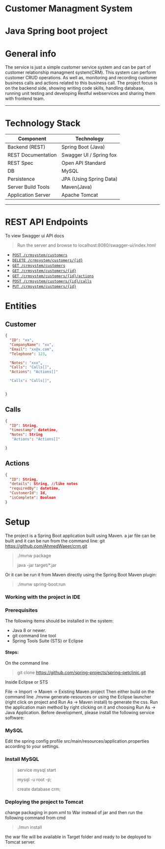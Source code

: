 #  Customer Managment System
#  Java Spring boot project


# General info 

The service is just a simple customer service system and can be part of customer relationship managment system(CRM). This system can perform customer CRUD operations. As well as, monitoring and recording customer business calls and actions related to this business call. The project focus is on the backend side, showing writing code skills, handling database, running unit testing and developing Restful webservices and sharing them with frontend team.  

------


# Technology Stack


| Component          | Technology              |
| ------------------ | ----------------------- |
| Backend (REST)     | Spring Boot (Java)      |
| REST Documentation | Swagger UI / Spring fox |
| REST Spec          | Open API Standard       |
| DB                 | MySQL                   |
| Persistence        | JPA (Using Spring Data) |
| Server Build Tools | Maven(Java)             |
| Application Server | Apache Tomcat           |

------


# REST API Endpoints 

To view Swagger ui API docs


> Run the server and browse to localhost:8080/swagger-ui/index.html

- [`POST /crmsystem/customers`](#creatCustomerUsingPOST)
- [`DELETE /crmsystem/customers/{id}`](#deleteCustomerUsingDELETE)
- [`GET /crmsystem/customers`](#getAllCustomersUsingGET)
- [`GET /crmsystem/customers/{id}`](#getCustomerUsingGET)
- [`GET /crmsystem/customers/{id}/actions`](#getIncompleteActionsForCustomerUsingGET)
- [`POST /crmsystem/customers/{id}/calls`](#recordBusinessCallUsingPOST)
- [`PUT /crmsystem/customers/{id}`](#updateCustomerUsingPUT)


# Entities

## Customer

```json
{
  "ID": "xx",
  "CompanyName": "xx",
  "Email": "xx@x.com",
  "Telephone": 123,

  "Notes": "xxx",
  "Calls": "Calls[]",
  "Actions": "Actions[]"

  "Calls": "Calls[]",
 

}
```

## Calls

```json
{
  "ID": String,
  "timestamp": datetime,
  "Notes": String
   "Actions": "Actions[]"

}
```

## Actions

```json
{
  "ID": String,
  "details": String, //like notes
  "requiredBy": datetime,
  "CustomerId": Id,
  "isComplete": Boolean
}
```


# Setup 


The project is a Spring Boot application built using Maven. a jar file can be built and it can be run from the command line:
git https://github.com/AhmedWaeer/crm.git


> ./mvnw package
>
> java -jar target/*.jar


Or it can be run it from Maven directly using the Spring Boot Maven plugin:

> ./mvnw spring-boot:run

### Working with the project in IDE

### Prerequisites
The following items should be installed in the system:

- Java 8 or newer.
- git command line tool 
- Spring Tools Suite (STS) or Eclipse

#### Steps:

On the command line

> git clone https://github.com/spring-projects/spring-petclinic.git

Inside Eclipse or STS

File -> Import -> Maven ->  Existing Maven project
Then either build on the command line ./mvnw generate-resources or using the Eclipse launcher (right click on project and Run As -> Maven install) to generate the css. Run the application main method by right clicking on it and choosing Run As -> Java Application.
Before development, please install the following service software:

### MySQL

Edit the spring config profile src/main/resources/application.properties according to your settings.

### Install MySQL

> service mysql start
>
> mysql -u root -p;
>
> create database crm;


### Deploying the project to Tomcat 

change packaging in pom.xml to War instead of jar and then run the following command from cmd


> ./mvn install


the war file will be available in Target folder and ready to be deployed to Tomcat server.
